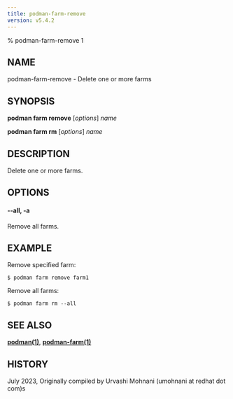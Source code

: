 ```yaml
---
title: podman-farm-remove
version: v5.4.2
---
```


% podman-farm-remove 1

## NAME
podman\-farm\-remove - Delete one or more farms

## SYNOPSIS
**podman farm remove** [*options*] *name*

**podman farm rm** [*options*] *name*

## DESCRIPTION
Delete one or more farms.

## OPTIONS

#### **--all**, **-a**

Remove all farms.

## EXAMPLE

Remove specified farm:
```
$ podman farm remove farm1
```

Remove all farms:
```
$ podman farm rm --all
```

## SEE ALSO
**[podman(1)](podman.1.md)**, **[podman-farm(1)](podman-farm.1.md)**

## HISTORY
July 2023, Originally compiled by Urvashi Mohnani (umohnani at redhat dot com)s

